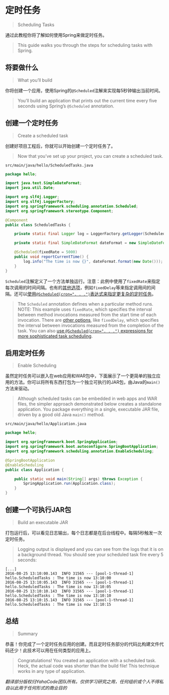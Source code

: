 # 定时任务

> Scheduling Tasks

通过此教程你将了解如何使用Spring来做定时任务。

> This guide walks you through the steps for scheduling tasks with Spring.

## 将要做什么

> What you’ll build

你将创建一个应用，使用Spring的`@Scheduled`注解来实现每5秒钟输出当前时间。

> You’ll build an application that prints out the current time every five seconds using Spring’s `@Scheduled` annotation.

## 创建一个定时任务

> Create a scheduled task

创建好项目工程后，你就可以开始创建一个定时任务了。

> Now that you’ve set up your project, you can create a scheduled task.

`src/main/java/hello/ScheduledTasks.java`

```java
package hello;

import java.text.SimpleDateFormat;
import java.util.Date;

import org.slf4j.Logger;
import org.slf4j.LoggerFactory;
import org.springframework.scheduling.annotation.Scheduled;
import org.springframework.stereotype.Component;

@Component
public class ScheduledTasks {

    private static final Logger log = LoggerFactory.getLogger(ScheduledTasks.class);

    private static final SimpleDateFormat dateFormat = new SimpleDateFormat("HH:mm:ss");

    @Scheduled(fixedRate = 5000)
    public void reportCurrentTime() {
        log.info("The time is now {}", dateFormat.format(new Date()));
    }
}
```

`Scheduled`注解定义了一个方法单独运行。注意：此例中使用了`fixedRate`来指定每次调用的时间间隔。也有的[其他选项](https://docs.spring.io/spring/docs/current/spring-framework-reference/html/scheduling.html#scheduling-annotation-support-scheduled)，例如`fixedDelay`等来指定调用间的间隔。还可以[使用`@Scheduled(cron=". . .")`表达式来指定更复杂的定时任务](https://docs.spring.io/spring/docs/current/javadoc-api/org/springframework/scheduling/support/CronSequenceGenerator.html)。

> The `Scheduled` annotation defines when a particular method runs. NOTE: This example uses `fixedRate`, which specifies the interval between method invocations measured from the start time of each invocation. There are [other options](https://docs.spring.io/spring/docs/current/spring-framework-reference/html/scheduling.html#scheduling-annotation-support-scheduled), like `fixedDelay`, which specifies the interval between invocations measured from the completion of the task. You can also [use `@Scheduled(cron=". . .")` expressions for more sophisticated task scheduling](https://docs.spring.io/spring/docs/current/javadoc-api/org/springframework/scheduling/support/CronSequenceGenerator.html).

## 启用定时任务

> Enable Scheduling

虽然定时任务可以嵌入在web应用和WAR包中，下面展示了一个更简单的独立应用的方法。你可以将所有东西打包为一个独立可执行的JAR包，由Java的`main()`方法来驱动。

> Although scheduled tasks can be embedded in web apps and WAR files, the simpler approach demonstrated below creates a standalone application. You package everything in a single, executable JAR file, driven by a good old Java `main()` method.

`src/main/java/hello/Application.java`

```java
package hello;

import org.springframework.boot.SpringApplication;
import org.springframework.boot.autoconfigure.SpringBootApplication;
import org.springframework.scheduling.annotation.EnableScheduling;

@SpringBootApplication
@EnableScheduling
public class Application {

    public static void main(String[] args) throws Exception {
        SpringApplication.run(Application.class);
    }
}
```

## 创建一个可执行JAR包

> Build an executable JAR

打包运行后，可以看见日志输出，每个日志都是在后台线程中。每隔5秒触发一次定时任务。

> Logging output is displayed and you can see from the logs that it is on a background thread. You should see your scheduled task fire every 5 seconds:

```
[...]
2016-08-25 13:10:00.143  INFO 31565 --- [pool-1-thread-1] hello.ScheduledTasks : The time is now 13:10:00
2016-08-25 13:10:05.143  INFO 31565 --- [pool-1-thread-1] hello.ScheduledTasks : The time is now 13:10:05
2016-08-25 13:10:10.143  INFO 31565 --- [pool-1-thread-1] hello.ScheduledTasks : The time is now 13:10:10
2016-08-25 13:10:15.143  INFO 31565 --- [pool-1-thread-1] hello.ScheduledTasks : The time is now 13:10:15
```

## 总结

> Summary

恭喜！你完成了一个定时任务应用的创建。而且定时任务部分的代码比构建文件代码还少！此技术可以用在任何类型的应用上。

> Congratulations! You created an application with a scheduled task. Heck, the actual code was shorter than the build file! This technique works in any type of application.

*翻译部分版权归YahaCode团队所有。仅供学习研究之用，任何组织或个人不得私自以此用于任何形式的商业目的*